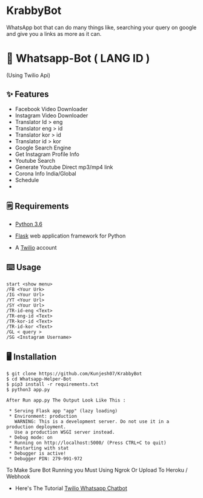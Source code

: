 # KrabbyBot
WhatsApp bot that can do many things like, searching your query on google and give you a links as more as it can.

# 🤖 Whatsapp-Bot ( LANG ID )
(Using Twilio Api)

## ✨ Features
- Facebook Video Downloader 
- Instagram Video Downloader
- Translator Id > eng 
- Translator eng > id
- Translator kor > id
- Translator id > kor
- Google Search Engine 
- Get Instagram Profile Info
- Youtube Search
- Generate Youtube Direct mp3/mp4 link
- Corona Info India/Global
- Schedule
- 

## 🗒️ Requirements
* [Python 3.6](https://www.python.org/downloads/) 

* [Flask](https://palletsprojects.com/p/flask/) web application framework for Python

* A [Twilio](https://www.twilio.com/) account

## ⌨️ Usage
```
start <show menu>
/FB <Your Urk>
/IG <Your Url>
/YT <Your Url>
/SY <Your Url>
/TR-id-eng <Text>
/TR-eng-id <Text>
/TR-kor-id <Text>
/TR-id-kor <Text>
/GL < query >
/SG <Instagram Username>
 ```
 



## 🖥️ Installation
```
$ git clone https://github.com/Kunjesh07/KrabbyBot
$ cd Whatsapp-Helper-Bot
$ pip3 install -r requirements.txt
$ python3 app.py

After Run app.py The Output Look Like This :

 * Serving Flask app "app" (lazy loading)
 * Environment: production
   WARNING: This is a development server. Do not use it in a production deployment.
   Use a production WSGI server instead.
 * Debug mode: on
 * Running on http://localhost:5000/ (Press CTRL+C to quit)
 * Restarting with stat
 * Debugger is active!
 * Debugger PIN: 279-991-972
 ```
 To Make Sure Bot Running you Must Using Ngrok Or Upload To Heroku / Webhook
 
 * Here's The Tutorial  [Twilio Whatsapp Chatbot](https://www.twilio.com/blog/build-a-whatsapp-chatbot-with-python-flask-and-twilio)

 
